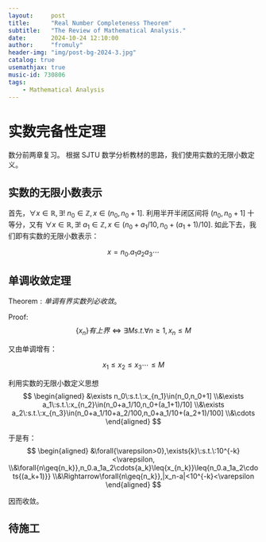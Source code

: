 ```yaml
---
layout:     post
title:      "Real Number Completeness Theorem"
subtitle:   "The Review of Mathematical Analysis."
date:       2024-10-24 12:10:00
author:     "fromuly"
header-img: "img/post-bg-2024-3.jpg"
catalog: true
usemathjax: true
music-id: 730806
tags:
    - Mathematical Analysis
---
```


# 实数完备性定理

数分前两章复习。
根据 SJTU 数学分析教材的思路，我们使用实数的无限小数定义。

## 实数的无限小数表示

首先，$\forall{x}\in{\mathbb{R}}, \exists!\:n_0\in{\mathbb{Z}},x\in(n_0,n_0+1]$. 利用半开半闭区间将 $(n_0,n_0+1]$ 十等分，又有 $\forall{x}\in{\mathbb{R}}, \exists!\:a_1\in{\mathbb{Z}},x\in(n_0+a_1/10,n_0+(a_1+1)/10]$. 如此下去，我们即有实数的无限小数表示：

$$
    x=n_0.a_1a_2a_3\cdots
$$

## 单调收敛定理

$\mathrm{Theorem}:单调有界实数列必收敛。$

$\mathrm{Proof}:$
$$\{x_n\} 有上界 \Leftrightarrow \exists{M}s.t.\forall{n\geq1},x_n\leq{M}$$

又由单调增有：

$$x_1\leq x_2\leq x_3\cdots\leq M$$

利用实数的无限小数定义思想
$$
\begin{aligned}
    &\exists n_0\:s.t.\:x_{n_1}\in(n_0,n_0+1]
    \\&\exists a_1\:s.t.\:x_{n_2}\in(n_0+a_1/10,n_0+(a_1+1)/10]
    \\&\exists a_2\:s.t.\:x_{n_3}\in(n_0+a_1/10+a_2/100,n_0+a_1/10+(a_2+1)/100]
    \\&\cdots
\end{aligned}
$$

于是有：
$$
\begin{aligned}
    &\forall{\varepsilon>0},\exists{k}\:s.t.\:10^{-k}<\varepsilon,
    \\&\forall{n\geq{n_k}},n_0.a_1a_2\cdots{a_k}\leq{x_{n_k}}\leq{n_0.a_1a_2\cdots{(a_k+1)}}
    \\&\Rightarrow\forall{n\geq{n_k}},|x_n-a|<10^{-k}<\varepsilon
\end{aligned}
$$

因而收敛。

## 待施工
